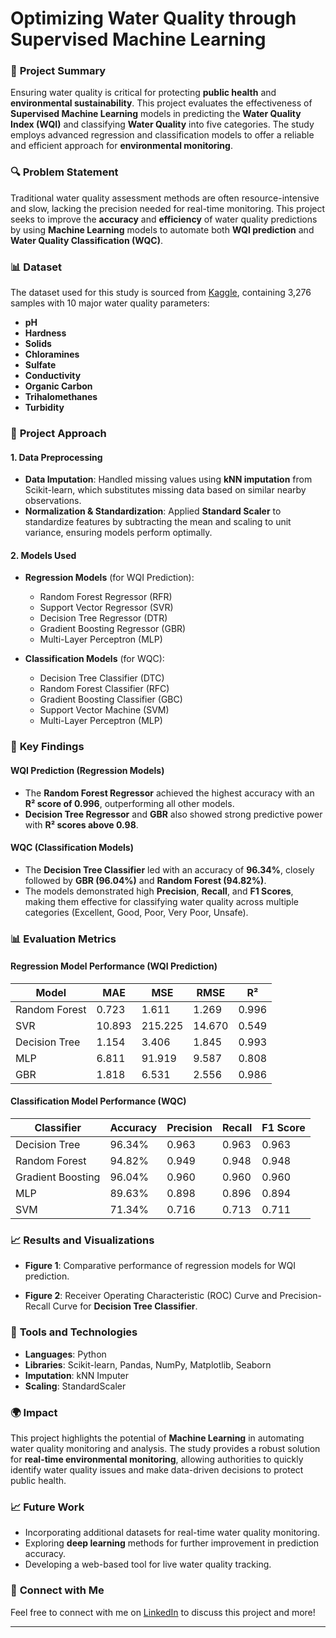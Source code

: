 # Optimizing Water Quality through Supervised Machine Learning

### 📝 **Project Summary**
Ensuring water quality is critical for protecting **public health** and **environmental sustainability**. This project evaluates the effectiveness of **Supervised Machine Learning** models in predicting the **Water Quality Index (WQI)** and classifying **Water Quality** into five categories. The study employs advanced regression and classification models to offer a reliable and efficient approach for **environmental monitoring**.

### 🔍 **Problem Statement**
Traditional water quality assessment methods are often resource-intensive and slow, lacking the precision needed for real-time monitoring. This project seeks to improve the **accuracy** and **efficiency** of water quality predictions by using **Machine Learning** models to automate both **WQI prediction** and **Water Quality Classification (WQC)**.

### 📊 **Dataset**
The dataset used for this study is sourced from [Kaggle](https://www.kaggle.com/), containing 3,276 samples with 10 major water quality parameters:
- **pH**
- **Hardness**
- **Solids**
- **Chloramines**
- **Sulfate**
- **Conductivity**
- **Organic Carbon**
- **Trihalomethanes**
- **Turbidity**

### 🚀 **Project Approach**

#### 1. Data Preprocessing
- **Data Imputation**: Handled missing values using **kNN imputation** from Scikit-learn, which substitutes missing data based on similar nearby observations.
- **Normalization & Standardization**: Applied **Standard Scaler** to standardize features by subtracting the mean and scaling to unit variance, ensuring models perform optimally.

#### 2. Models Used
- **Regression Models** (for WQI Prediction):
  - Random Forest Regressor (RFR)
  - Support Vector Regressor (SVR)
  - Decision Tree Regressor (DTR)
  - Gradient Boosting Regressor (GBR)
  - Multi-Layer Perceptron (MLP)
  
- **Classification Models** (for WQC):
  - Decision Tree Classifier (DTC)
  - Random Forest Classifier (RFC)
  - Gradient Boosting Classifier (GBC)
  - Support Vector Machine (SVM)
  - Multi-Layer Perceptron (MLP)

### 🔑 **Key Findings**

#### WQI Prediction (Regression Models)
- The **Random Forest Regressor** achieved the highest accuracy with an **R² score of 0.996**, outperforming all other models.
- **Decision Tree Regressor** and **GBR** also showed strong predictive power with **R² scores above 0.98**.
  
#### WQC (Classification Models)
- The **Decision Tree Classifier** led with an accuracy of **96.34%**, closely followed by **GBR (96.04%)** and **Random Forest (94.82%)**.
- The models demonstrated high **Precision**, **Recall**, and **F1 Scores**, making them effective for classifying water quality across multiple categories (Excellent, Good, Poor, Very Poor, Unsafe).

### 📊 **Evaluation Metrics**

#### Regression Model Performance (WQI Prediction)

| Model            | MAE         | MSE        | RMSE       | R²       |
|------------------|-------------|------------|------------|----------|
| Random Forest    | 0.723       | 1.611      | 1.269      | 0.996    |
| SVR              | 10.893      | 215.225    | 14.670     | 0.549    |
| Decision Tree    | 1.154       | 3.406      | 1.845      | 0.993    |
| MLP              | 6.811       | 91.919     | 9.587      | 0.808    |
| GBR              | 1.818       | 6.531      | 2.556      | 0.986    |

#### Classification Model Performance (WQC)

| Classifier       | Accuracy    | Precision  | Recall     | F1 Score  |
|------------------|-------------|------------|------------|-----------|
| Decision Tree    | 96.34%      | 0.963      | 0.963      | 0.963     |
| Random Forest    | 94.82%      | 0.949      | 0.948      | 0.948     |
| Gradient Boosting| 96.04%      | 0.960      | 0.960      | 0.960     |
| MLP              | 89.63%      | 0.898      | 0.896      | 0.894     |
| SVM              | 71.34%      | 0.716      | 0.713      | 0.711     |

### 📈 **Results and Visualizations**
- **Figure 1**: Comparative performance of regression models for WQI prediction.
  
- **Figure 2**: Receiver Operating Characteristic (ROC) Curve and Precision-Recall Curve for **Decision Tree Classifier**.

### 🔧 **Tools and Technologies**
- **Languages**: Python
- **Libraries**: Scikit-learn, Pandas, NumPy, Matplotlib, Seaborn
- **Imputation**: kNN Imputer
- **Scaling**: StandardScaler

### 🌍 **Impact**
This project highlights the potential of **Machine Learning** in automating water quality monitoring and analysis. The study provides a robust solution for **real-time environmental monitoring**, allowing authorities to quickly identify water quality issues and make data-driven decisions to protect public health.

### 📈 **Future Work**
- Incorporating additional datasets for real-time water quality monitoring.
- Exploring **deep learning** methods for further improvement in prediction accuracy.
- Developing a web-based tool for live water quality tracking.

### 🤝 **Connect with Me**
Feel free to connect with me on [LinkedIn](https://www.linkedin.com/in/your-linkedin-url/) to discuss this project and more!

---

